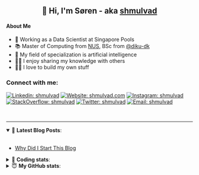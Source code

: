 <h2 align="center">
	👋 Hi, I'm Søren - aka <a href="https://shmulvad.com">shmulvad</a>
</h2>

#### About Me
- 🤖 Working as a Data Scientist at Singapore Pools
- 📚 Master of Computing from [NUS], BSc from [@diku-dk]
- 🧠 My field of specialization is artificial intelligence
- 👨‍🏫 I enjoy sharing my knowledge with others
- 👨‍💻 I love to build my own stuff

### Connect with me:

[![Linkedin: shmulvad](https://img.shields.io/badge/shmulvad-blue?style=flat&logo=Linkedin&logoColor=white)][linkedin]
[![Website: shmulvad.com](https://img.shields.io/badge/shmulvad.com-47CCCC?&style=flat&logo=Google-Chrome&logoColor=white)][website]
[![Instagram: shmulvad](https://img.shields.io/badge/-@shmulvad-purple?style=flat&logo=Instagram&logoColor=white)][instagram]
[![StackOverflow: shmulvad](https://img.shields.io/badge/shmulvad-FE7A16?style=flat&logo=stack-overflow&logoColor=white)][stackOverflow]
[![Twitter: shmulvad](https://img.shields.io/badge/@shmulvad-1ca0f1?style=flat&logo=twitter&logoColor=white)][twitter]
[![Email: shmulvad](https://img.shields.io/badge/shmulvad-D14836?style=flat&logo=gmail&logoColor=white)][mail]

<br />

---

<details open>
 <summary>📕 <b>Latest Blog Posts</b>: </summary>

<br>

<!-- BLOG-POST-LIST:START -->
- [Why Did I Start This Blog](https://shmulvad.com/blog/why-did-start-this-blog)
<!-- BLOG-POST-LIST:END -->

</details>

<!-- --- -->

<details>
 <summary>🤖 <b>Coding stats</b>: </summary>

<br>

NOTE: Doesn't track coding at work or work done in environments such as Jupyter Notebooks.

<!--START_SECTION:waka-->
![Code Time](http://img.shields.io/badge/Code%20Time-1%2C585%20hrs%2019%20mins-blue)

**I'm a Night 🦉** 

```text
🌞 Morning    76 commits     ██░░░░░░░░░░░░░░░░░░░░░░░   8.97% 
🌆 Daytime    273 commits    ████████░░░░░░░░░░░░░░░░░   32.23% 
🌃 Evening    302 commits    █████████░░░░░░░░░░░░░░░░   35.66% 
🌙 Night      196 commits    █████░░░░░░░░░░░░░░░░░░░░   23.14%

```


📊 **This Week I Spent My Time On** 

```text
💬 Programming Languages: 
Other                    56 mins             █████████░░░░░░░░░░░░░░░░   39.44% 
Python                   46 mins             ████████░░░░░░░░░░░░░░░░░   32.73% 
HTML                     24 mins             ████░░░░░░░░░░░░░░░░░░░░░   17.26% 
Bash                     6 mins              █░░░░░░░░░░░░░░░░░░░░░░░░   4.43% 
YAML                     4 mins              ░░░░░░░░░░░░░░░░░░░░░░░░░   3.02%

🔥 Editors: 
VS Code                  1 hr 31 mins        ████████████████░░░░░░░░░   64.42% 
Zsh                      46 mins             ████████░░░░░░░░░░░░░░░░░   32.32% 
Sublime Text             4 mins              ░░░░░░░░░░░░░░░░░░░░░░░░░   3.27%

🐱‍💻 Projects: 
stadium-videos           1 hr 19 mins        ██████████████░░░░░░░░░░░   55.96% 
company-scrapers         18 mins             ███░░░░░░░░░░░░░░░░░░░░░░   13.28% 
illegal-lottery-simulator16 mins             ██░░░░░░░░░░░░░░░░░░░░░░░   11.46% 
Unknown Project          6 mins              █░░░░░░░░░░░░░░░░░░░░░░░░   4.41% 
src                      5 mins              █░░░░░░░░░░░░░░░░░░░░░░░░   3.8%

```


 Last Updated on 04/10/2022 19:03:18 UTC
<!--END_SECTION:waka-->

</details>

<!-- --- -->

<details>
 <summary>😇 <b>My GitHub stats</b>: </summary>

<br>

<img align="left" alt="shmulvad's Github Stats" src="https://github-readme-stats.vercel.app/api?username=shmulvad&show_icons=true&hide_border=true" />

</details>



[website]: https://shmulvad.com
[twitter]: https://twitter.com/shmulvad
[linkedin]: https://linkedin.com/in/shmulvad
[instagram]: https://instagram.com/shmulvad
[stackOverflow]: https://stackoverflow.com/users/9248793/shmulvad
[mail]: mailto:shmulvad@gmail.com
[@diku-dk]: https://github.com/diku-dk
[github]: https://github.com/shmulvad
[NUS]: https://www.nus.edu.sg